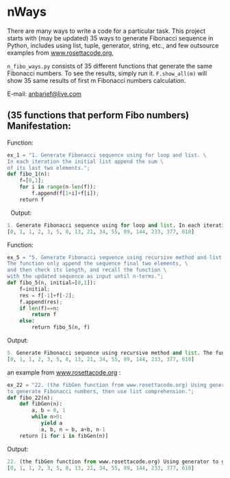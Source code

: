 

# nWays


There are many ways to write a code for a particular task. This project starts with (may be updated) 35 ways to generate Fibonacci sequence in Python, includes using list, tuple, generator, string, etc., and few outsource examples from www.rosettacode.org,

`n_fibo_ways.py` consists of 35 different functions that generate the same Fibonacci numbers. To see the results, simply run it. `F.show_all(m)` will show 35 same results of first m Fibonacci numbers calculation.

E-mail: anbarief@live.com

## (35 functions that perform Fibo numbers) Manifestation:

Function:

```python 
ex_1 = "1. Generate Fibonacci sequence using for loop and list. \
In each iteration the initial list append the sum \
of its last two elements.";
def fibo_1(n):
    f=[0,1];
    for i in range(n-len(f)):
        f.append(f[1+i]+f[i]);
    return f 
```
   
Output:

```python
1. Generate Fibonacci sequence using for loop and list. In each iteration the initial list append the sum of its last two elements.
[0, 1, 1, 2, 3, 5, 8, 13, 21, 34, 55, 89, 144, 233, 377, 610]
```

Function:

```python 
ex_5 = "5. Generate Fibonacci sequence using recursive method and list. \
The function only append the sequence final two elements, \
and then check its length, and recall the function \
with the updated sequence as input until n-terms.";
def fibo_5(n, initial=[0,1]):
    f=initial;
    res = f[-1]+f[-2];
    f.append(res);
    if len(f)==n:
        return f
    else:
        return fibo_5(n, f)
```

Output:

```python 
5. Generate Fibonacci sequence using recursive method and list. The function only append the sequence final two elements, and then check its length, and recall the function with the updated sequence as input until n-terms.
[0, 1, 1, 2, 3, 5, 8, 13, 21, 34, 55, 89, 144, 233, 377, 610]
```

an example from www.rosettacode.org :

```python 
ex_22 = "22. (the fibGen function from www.rosettacode.org) Using generator \
to generate Fibonacci numbers, then use list comprehension.";
def fibo_22(n):
    def fibGen(n):
        a, b = 0, 1
        while n>0:
           yield a
           a, b, n = b, a+b, n-1
    return [i for i in fibGen(n)]
```

Output:

```python 
22. (the fibGen function from www.rosettacode.org) Using generator to generate Fibonacci numbers, then use list comprehension.
[0, 1, 1, 2, 3, 5, 8, 13, 21, 34, 55, 89, 144, 233, 377, 610]
```

